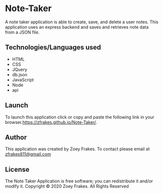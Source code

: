 # Note-Taker
A note taker application is able to create, save, and delete a user notes. This application uses an express backend and saves and retrieves note data from a JSON file.

## Technologies/Languages used

* HTML
* CSS
* JQuery
* db.json
* JavaScript
* Node
* api

 ## Launch

To launch this application click or copy and paste the following link in your browser.https://zfrakes.github.io/Note-Taker/.

## Author

This application was created by Zoey Frakes. To contact please email at zfrakes811@gmail.com

## License

The Note Taker Application is free software; you can redistribute it and/or modify it. Copyright © 2020 Zoey Frakes. All Rights Reserved